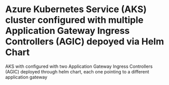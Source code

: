 # Azure Kubernetes Service (AKS) cluster configured with multiple Application Gateway Ingress Controllers (AGIC) depoyed via Helm Chart
AKS with configured with two Application Gateway Ingress Controllers (AGIC) deployed through helm chart, each one pointing to a different application gateway
